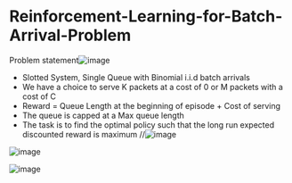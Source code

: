 # Reinforcement-Learning-for-Batch-Arrival-Problem

Problem statement![image](https://github.com/Paarth353/Reinforcement-Learning-for-Batch-Arrival-Problem/assets/99269831/f2d61160-445e-4aee-be5f-08fe1679e8d7)

- Slotted System, Single Queue with Binomial i.i.d batch arrivals
- We have a choice to serve K packets at a cost of 0 or M packets with a cost of C 
- Reward = Queue Length at the beginning of episode + Cost of serving
- The queue is capped at a Max queue length 
- The task is to find the optimal policy such that the long run expected discounted reward is maximum
//![image](https://github.com/Paarth353/Reinforcement-Learning-for-Batch-Arrival-Problem/assets/99269831/b037df65-5f7e-4036-a1e0-5744c4de50a0)

![image](https://github.com/Paarth353/Reinforcement-Learning-for-Batch-Arrival-Problem/assets/99269831/2fb13623-b918-4a18-9d69-6a44deb9e529)

![image](https://github.com/Paarth353/Reinforcement-Learning-for-Batch-Arrival-Problem/assets/99269831/2c9cbe64-ef02-451f-901f-6bd21184d76f)





